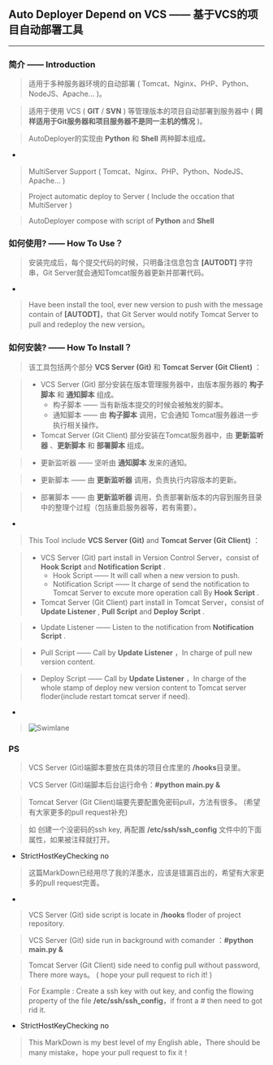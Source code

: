 ## Auto Deployer Depend on VCS —— 基于VCS的项目自动部署工具
***
### 简介 —— Introduction

>适用于多种服务器环境的自动部署 ( Tomcat、Nginx、PHP、Python、NodeJS、Apache... )。

>适用于使用 VCS ( **GIT** / **SVN** ) 等管理版本的项目自动部署到服务器中 ( **同样适用于Git服务器和项目服务器不是同一主机的情况** )。

>AutoDeployer的实现由 **Python** 和 **Shell** 两种脚本组成。

 -

> MultiServer Support ( Tomcat、Nginx、PHP、Python、NodeJS、Apache... )

> Project automatic deploy to Server ( Include the occation that MultiServer )

> AutoDeployer compose with script of **Python** and **Shell**

### 如何使用? —— How To Use？

> 安装完成后，每个提交代码的时候，只明备注信息包含 **[AUTODT]** 字符串，Git Server就会通知Tomcat服务器更新并部署代码。

 -

> Have been install the tool, ever new version to push with the message contain of **[AUTODT]**，that Git Server would notify Tomcat Server to pull and redeploy the new version。

### 如何安装? —— How To Install？

> 该工具包括两个部分 **VCS Server (Git)** 和 **Tomcat Server (Git Client)** ：

> * VCS Server (Git) 部分安装在版本管理服务器中，由版本服务器的 **构子脚本** 和 **通知脚本** 组成。
>   * 构子脚本 —— 当有新版本提交的时候会被触发的脚本。
>   * 通知脚本 —— 由 **构子脚本** 调用，它会通知 Tomcat服务器进一步执行相关操作。
> * Tomcat Server (Git Client) 部分安装在Tomcat服务器中，由 **更新监听器** 、**更新脚本** 和 **部署脚本** 组成。

>   * 更新监听器 —— 坚听由 **通知脚本** 发来的通知。

>   * 更新脚本 —— 由 **更新监听器** 调用，负责执行内容版本的更新。

>   * 部署脚本 —— 由 **更新监听器** 调用，负责部署新版本的内容到服务目录中的整理个过程（包括重启服务器等，若有需要）。

 -
> This Tool include **VCS Server (Git)** and **Tomcat Server (Git Client)** ：

> * VCS Server (Git) part install in Version Control Server，consist of **Hook Script** and **Notification Script** .
>   * Hook Script —— It will call when a new version to push.
>   * Notification Script —— It charge of send the notification to Tomcat Server to excute more operation call By **Hook Script** .
> * Tomcat Server (Git Client) part install in Tomcat Server，consist of  **Update Listener** , **Pull Script** and **Deploy Script** .

>   * Update Listener —— Listen to the notification from **Notification Script** .

>   * Pull Script —— Call by **Update Listener** ，In charge of pull new version content.

>   * Deploy Script —— Call by **Update Listener** ，In charge of the whole stamp of deploy new version content to Tomcat server floder(include restart tomcat server if need).

 -

>![Swimlane](http://oifu7yyhu.bkt.clouddn.com/%E6%B3%B3%E9%81%93%E5%9B%BE.svg)

### PS
> VCS Server (Git)端脚本要放在具体的项目仓库里的 **/hooks**目录里。

> VCS Server (Git)端脚本后台运行命令：**#python main.py &**

> Tomcat Server (Git Client)端要先要配置免密码pull，方法有很多。 (希望有大家更多的pull request补充)

> 如 创建一个没密码的ssh key, 再配置 **/etc/ssh/ssh_config** 文件中的下面属性，如果被注释就打开。
- StrictHostKeyChecking no

> 这篇MarkDown已经用尽了我的洋墨水，应该是错漏百出的，希望有大家更多的pull request完善。

 -

 > VCS Server (Git) side script is locate in **/hooks** floder of project repository.

 > VCS Server (Git) side run in background with comander ：**#python main.py &**

 > Tomcat Server (Git Client) side need to config pull without password, There more ways。 ( hope your pull request to rich it! )

 > For Example : Create a ssh key with out key, and config the flowing property of the file **/etc/ssh/ssh_config**，if front a # then need to got rid it.
- StrictHostKeyChecking no

> This MarkDown is my best level of my English able，There should be many mistake，hope your pull request to fix it！
